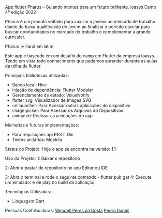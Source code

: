 App flutter Pharus – Guiando mentes para um futuro brilhante.
ioasys Camp 4ª edição 2022

Pharus é um produto voltado para auxiliar o jovens no mercado de trabalho
diante da baixa qualificação do jovem ao finalizar o período escolar para
buscar oportunidades no mercado de trabalho e complementar a grande curricular.

Pharus -> Farol em latim;

Este app é baseado em um desafio do camp em Flutter da empresa ioasys. 
Tendo em vista todo conhecimento que pudemos aprender durante as aulas da trilha de flutter.


Principais bibliotecas utilizadas:
- Banco local: Hive
- Injeção de dependência: Flutter Modular
- Gerenciamento de estado: ValueNotify
- flutter svg: Visualizador de Images SVG
- url launcher: Para Acessar outras aplicações do dispositivo
- image picker: Para Acessar os Arquivos do Dispositivos
- animated: Realizar as animações do app

Melhorias e futuras implementações:
- Para requisições api REST: Dio
- Testes unitários: Mockito

Status do Projeto: Hoje o app se encontra na versão: 1.1

Uso do Projeto:
1: Baixar o repositorio

2: Abrir a pastar do repositorio no seu Editor ou IDE

3: Abra o terminal e rode o seguinte comando
    - flutter pub get
4: Execute um emulador e de play no build da aplicação

Tecnologias Utilizadas:
- Linguagem Dart

Pessoas Contribuidoras:
[Wendell Peres da Costa](https://www.linkedin.com/in/wendell-peres-da-costa-973076147/)
[Pedro Daniel](https://www.linkedin.com/in/pedro-daniel-camargos-soares/)



##